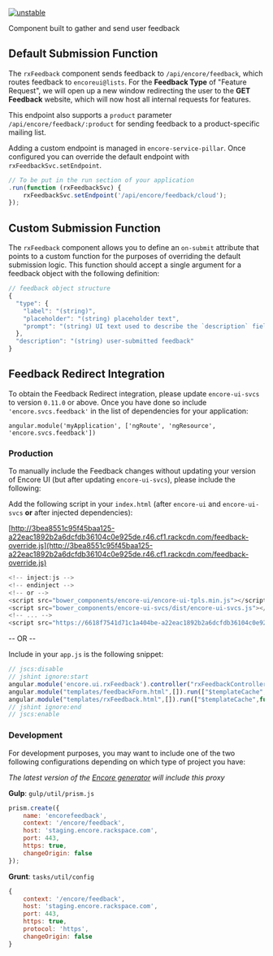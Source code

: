 [![unstable](http://badges.github.io/stability-badges/dist/unstable.svg)](http://github.com/badges/stability-badges)

Component built to gather and send user feedback

## Default Submission Function

The `rxFeedback` component sends feedback to `/api/encore/feedback`, which routes feedback to `encoreui@lists`.
For the **Feedback Type** of "Feature Request", we will open up a new window redirecting the user to the **GET Feedback** website, which will now host all internal requests for features.

This endpoint also supports a `product` parameter `/api/encore/feedback/:product` for sending feedback to a
product-specific mailing list.

Adding a custom endpoint is managed in `encore-service-pillar`. Once configured
you can override the default endpoint with `rxFeedbackSvc.setEndpoint`.

```javascript
// To be put in the run section of your application
.run(function (rxFeedbackSvc) {
    rxFeedbackSvc.setEndpoint('/api/encore/feedback/cloud');
});
```

## Custom Submission Function

The `rxFeedback` component allows you to define an `on-submit` attribute that points to a custom function for the
purposes of overriding the default submission logic.  This function should accept a single argument for a
feedback object with the following definition:

```javascript
// feedback object structure
{
  "type": {
    "label": "(string)",
    "placeholder": "(string) placeholder text",
    "prompt": "(string) UI text used to describe the `description` field"
  },
  "description": "(string) user-submitted feedback"
}
```

## Feedback Redirect Integration

To obtain the Feedback Redirect integration, please update `encore-ui-svcs` to version `0.11.0` or above.  Once you have done so include
`'encore.svcs.feedback'` in the list of dependencies for your application:

```
angular.module('myApplication', ['ngRoute', 'ngResource', 'encore.svcs.feedback'])
```

### Production
To manually include the Feedback changes without updating your version of Encore UI (but after updating `encore-ui-svcs`), please include the following:

Add the following script in your `index.html` (after `encore-ui` and `encore-ui-svcs` **or** after injected dependencies):

[http://3bea8551c95f45baa125-a22eac1892b2a6dcfdb36104c0e925de.r46.cf1.rackcdn.com/feedback-override.js](http://3bea8551c95f45baa125-a22eac1892b2a6dcfdb36104c0e925de.r46.cf1.rackcdn.com/feedback-override.js)

```javascript
<!-- inject:js -->
<!-- endinject -->
<!-- or -->
<script src="bower_components/encore-ui/encore-ui-tpls.min.js"></script>
<script src="bower_components/encore-ui-svcs/dist/encore-ui-svcs.js"></script>
<!-- ... -->
<script src="https://6618f7541d71c1a404be-a22eac1892b2a6dcfdb36104c0e925de.ssl.cf1.rackcdn.com/feedback-override.js"></script>
```

-- OR --

Include in your `app.js` is the following snippet:

```javascript
// jscs:disable
// jshint ignore:start
angular.module('encore.ui.rxFeedback').controller("rxFeedbackController",["$scope","$modalInstance","$rootScope","$injector",function(a,b,c,d){a.submit=function(){b.close(a)},a.cancel=b.dismiss,c.$on("$routeChangeSuccess",b.dismiss),d.has("FeedbackService")&&d.get("FeedbackService").initialize(a,b)}]);
angular.module("templates/feedbackForm.html",[]).run(["$templateCache",function(a){a.put("templates/feedbackForm.html",'<rx-modal-form rx-form title="Submit Feedback" submit-text="Send Feedback" class="rx-feedback-form" ng-switch="state"><rx-form-section><h3>We want to hear your voice.</h3><rx-field><rx-field-name>Choose a topic:</rx-field-name><rx-field-content><rx-input><select rx-select id="selFeedbackType" ng-model="fields.type" ng-options="opt as opt.label for opt in feedbackTypes" ng-init="fields.type = feedbackTypes[0]" required></select></rx-input><rx-help-text ng-if="state === \'redirect\'">You\'ll be redirected to a new window.</rx-help-text></rx-field-content></rx-field></rx-form-section><rx-form-section ng-show="fields.type" ng-switch-when="redirect"><div class="modal-well">Popup Blocker? <a href="{{ route }}" target="_blank">Go to the page directly.</a></div></rx-form-section><rx-form-section ng-show="fields.type" ng-switch-default><rx-field><rx-field-name class="feedback-description">{{fields.type.prompt}}:</rx-field-name><rx-field-content><rx-input><textarea rows="8" placeholder="{{fields.type.placeholder}}" required ng-model="fields.description" class="feedback-textarea"></textarea></rx-input></rx-field-content></rx-field></rx-form-section></rx-modal-form><rx-modal-footer state="redirect"><button class="button submit" ng-click="cancel()">Continue</button> <button class="button cancel" ng-click="cancel()">Cancel</button></rx-modal-footer>')}]);
angular.module("templates/rxFeedback.html",[]).run(["$templateCache",function(a){a.put("templates/rxFeedback.html",'<div class="rx-feedback"><rx-modal-action controller="rxFeedbackController" pre-hook="setCurrentUrl(this)" post-hook="sendFeedback(fields)" template-url="templates/feedbackForm.html">Submit Feedback</rx-modal-action></div>')}]);
// jshint ignore:end
// jscs:enable

```

### Development
For development purposes, you may want to include one of the two following configurations depending on which type of project you have:

*The latest version of the [Encore generator](https://github.com/rackerlabs/generator-encore) will include this proxy*

**Gulp**: `gulp/util/prism.js`
```javascript
prism.create({
    name: 'encorefeedback',
    context: '/encore/feedback',
    host: 'staging.encore.rackspace.com',
    port: 443,
    https: true,
    changeOrigin: false
});
```

**Grunt**: `tasks/util/config`
```javascript
{
    context: '/encore/feedback',
    host: 'staging.encore.rackspace.com',
    port: 443,
    https: true,
    protocol: 'https',
    changeOrigin: false
}
```
